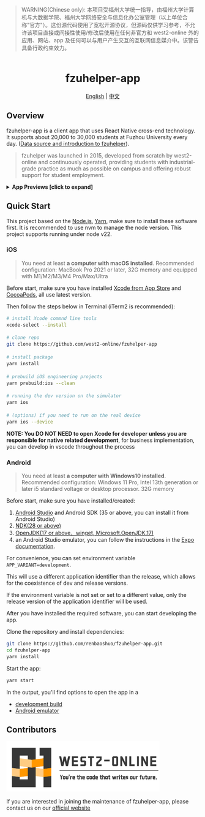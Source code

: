 > WARNING(Chinese only): 本项目受福州大学统一指导，由福州大学计算机与大数据学院、福州大学网络安全与信息化办公室管理（以上单位合称"官方"）。这份源代码使用了宽松开源协议，但源码仅供学习参考，不允许该项目直接或间接性使用/修改后使用在任何非官方和 west2-online 外的应用、网站、app 及任何可以与用户产生交互的互联网信息媒介中。该警告具备行政约束效力。

<div align="center">
  <h1 style="display: inline-block; vertical-align: middle;">fzuhelper-app</h1>
</div>

<div align="center">
  <a href="#overview">English</a> | <a href="docs/README.zh.md">中文</a>
</div>

## Overview

fzuhelper-app is a client app that uses React Native cross-end technology. It supports about 20,000 to 30,000 students at Fuzhou University every day. ([Data source and introduction to fzuhelper](https://west2-online.feishu.cn/wiki/RG3UwWGqPig8lHk0mYsccKWRnrd)).

> fzuhelper was launched in 2015, developed from scratch by west2-online and continuously operated, providing students with industrial-grade practice as much as possible on campus and offering robust support for student employment.

<details>
<summary><b>App Previews [click to expand]</b></summary>
<div style="display: flex; overflow-x: auto;">
  <img src="./docs/images/preview/calendar.jpeg" alt="课表" style="width: 200px; margin-right: 10px;">
  <img src="./docs/images/preview/toolbox.jpeg" alt="工具箱" style="width: 200px; margin-right: 10px;">
  <img src="./docs/images/preview/scores.jpeg" alt="成绩" style="width: 200px; margin-right: 10px;">
  <img src="./docs/images/preview/learning-center.jpeg" alt="学习中心" style="width: 200px; margin-right: 10px;">
  <img src="./docs/images/preview/empty-room.jpeg" alt="空教室" style="width: 200px; margin-right: 10px;">
  <img src="./docs/images/preview/exam-room.jpeg" alt="考场" style="width: 200px; margin-right: 10px;">
  <img src="./docs/images/preview/qrcode.jpeg" alt="二维码" style="width: 200px; margin-right: 10px;">
</div>
</details>

## Quick Start

This project based on the [Node.js](https://nodejs.org/), [Yarn](https://yarnpkg.com/), make sure to install these software first. It is recommended to use nvm to manage the node version. This project supports running under node v22.

### iOS

> You need at least **a computer with macOS installed**. Recommended configuration: MacBook Pro 2021 or later, 32G memory and equipped with M1/M2/M3/M4 Pro/Max/Ultra

Before start, make sure you have installed [Xcode from App Store](https://apps.apple.com/us/app/xcode/id497799835) and [CocoaPods](https://cocoapods.org/), all use latest version.

Then follow the steps below in Terminal (iTerm2 is recommended):

```bash
# install Xcode commnd line tools
xcode-select --install

# clone repo
git clone https://github.com/west2-online/fzuhelper-app

# install package
yarn install

# prebuild iOS engineering projects
yarn prebuild:ios --clean

# running the dev version on the simulator
yarn ios

# (options) if you need to run on the real device
yarn ios --device
```

**NOTE: You DO NOT NEED to open Xcode for developer unless you are responsible for native related development**, for business implementation, you can develop in vscode throughout the process

### Android

> You need at least **a computer with Windows10 installed**. Recommended configuration: Windows 11 Pro, Intel 13th generation or later i5 standard voltage or desktop processor. 32G memory

Before start, make sure you have installed/created:

1. [Android Studio](https://developer.android.com/studio) and Android SDK (35 or above, you can install it from Android Studio)
2. [NDK(28 or above)](https://developer.android.com/studio/projects/install-ndk)
3. [OpenJDK(17 or above，winget, Microsoft.OpenJDK.17)](https://learn.microsoft.com/en-us/java/openjdk/install)
4. an Android Studio emulator, you can follow the instructions in the [Expo documentation](https://docs.expo.dev/get-started/set-up-your-environment/?platform=android&device=simulated).

For convenience, you can set environment variable `APP_VARIANT=development`.

This will use a different application identifier than the release, which allows for the coexistence of dev and release versions.

If the environment variable is not set or set to a different value, only the release version of the application identifier will be used.

After you have installed the required software, you can start developing the app.

Clone the repository and install dependencies:

```bash
git clone https://github.com/renbaoshuo/fzuhelper-app.git
cd fzuhelper-app
yarn install
```

Start the app:

```bash
yarn start
```

In the output, you'll find options to open the app in a

- [development build](https://docs.expo.dev/develop/development-builds/introduction/)
- [Android emulator](https://docs.expo.dev/workflow/android-studio-emulator/)

## Contributors

<img src="./docs/images/logo(en).svg" width="400">

If you are interested in joining the maintenance of fzuhelper-app, please contact us on our [official website](https://site.west2.online)

